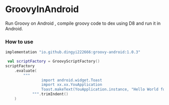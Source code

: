 # GroovyInAndroid

Run Groovy on Android , compile groovy code to dex using D8 and run it in Android.


### How to use

```groovy
implementation "io.github.dingyi222666:groovy-android:1.0.3"
```

```kotlin
 val scriptFactory = GroovyScriptFactory()
scriptFactory
    .evaluate(
        """
                import android.widget.Toast
                import xx.xx.YouApplication
                Toast.makeText(YouApplication.instance, "Hello World for groovy", Toast.LENGTH_SHORT).show()
            """.trimIndent()
    )
```

